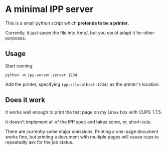 A minimal IPP server
====================


This is a small python script which __pretends to be a printer__.

Currently, it just saves the file into /tmp/, but you could adapt it for other purposes.


Usage
-----

Start running:
```
python -m ipp-server.server 1234
```

Add the printer, specifying `ipp://localhost:1234/` as the printer's location.


Does it work
------------

It works well enough to print the test page on my Linux box with CUPS 1.7.5.

It doesn't implement all of the IPP spec and takes some, er, short-cuts.

There are currently some major omissions. Printing a one-page document works
fine, but printing a document with multiple pages will cause cups to
repeatedly ask for the job status.
